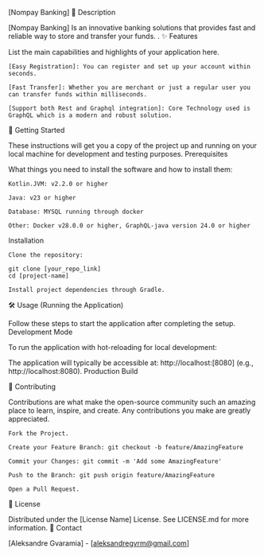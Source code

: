 [Nompay Banking]
📝 Description

[Nompay Banking] Is an innovative banking solutions that provides fast and reliable way to store and transfer your funds.
.
✨ Features

List the main capabilities and highlights of your application here.

    [Easy Registration]: You can register and set up your account within seconds.

    [Fast Transfer]: Whether you are merchant or just a regular user you can transfer funds within milliseconds.

    [Support both Rest and Graphql integration]: Core Technology used is GraphQL which is a modern and robust solution.

🚀 Getting Started

These instructions will get you a copy of the project up and running on your local machine for development and testing purposes.
Prerequisites

What things you need to install the software and how to install them:

    Kotlin.JVM: v2.2.0 or higher

    Java: v23 or higher

    Database: MYSQL running through docker

    Other: Docker v28.0.0 or higher, GraphQL-java version 24.0 or higher

Installation

    Clone the repository:

    git clone [your_repo_link]
    cd [project-name]

    Install project dependencies through Gradle.

🛠️ Usage (Running the Application)

Follow these steps to start the application after completing the setup.
Development Mode

To run the application with hot-reloading for local development:

The application will typically be accessible at: http://localhost:[8080] (e.g., http://localhost:8080).
Production Build

🤝 Contributing

Contributions are what make the open-source community such an amazing place to learn, inspire, and create. Any contributions you make are greatly appreciated.

    Fork the Project.

    Create your Feature Branch: git checkout -b feature/AmazingFeature

    Commit your Changes: git commit -m 'Add some AmazingFeature'

    Push to the Branch: git push origin feature/AmazingFeature

    Open a Pull Request.

📜 License

Distributed under the [License Name] License. See LICENSE.md for more information.
📧 Contact

[Aleksandre Gvaramia] - [aleksandregvrm@gmail.com]